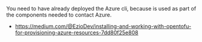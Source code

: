 


You need to have already deployed the Azure cli, because is used as part of the components needed to contact Azure.


- https://medium.com/@EzioDev/installing-and-working-with-opentofu-for-provisioning-azure-resources-7dd80f25e808
